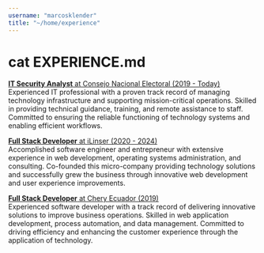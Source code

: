 ```yaml
---
username: "marcosklender"
title: "~/home/experience"
---
```


# cat EXPERIENCE.md

[**IT Security Analyst** at Consejo Nacional Electoral (2019 - Today)](https://cne.gob.ec/)\
Experienced IT professional with a proven track record of managing technology infrastructure and supporting mission-critical operations. Skilled in providing technical guidance, training, and remote assistance to staff. Committed to ensuring the reliable functioning of technology systems and enabling efficient workflows.

[**Full Stack Developer** at iLinser (2020 - 2024)](https://ilinser.com/)\
Accomplished software engineer and entrepreneur with extensive experience in web development, operating systems administration, and consulting. Co-founded this micro-company providing technology solutions and successfully grew the business through innovative web development and user experience improvements.

[**Full Stack Developer** at Chery Ecuador (2019)](https://www.chery.com.ec/)\
Experienced software developer with a track record of delivering innovative solutions to improve business operations. Skilled in web application development, process automation, and data management. Committed to driving efficiency and enhancing the customer experience through the application of technology.
